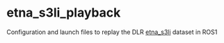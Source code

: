 etna_s3li_playback
=============

Configuration and launch files to replay the DLR [etna_s3li](https://www.dlr.de/rm/en/s3li_dataset/#gallery/37227) dataset in ROS1
